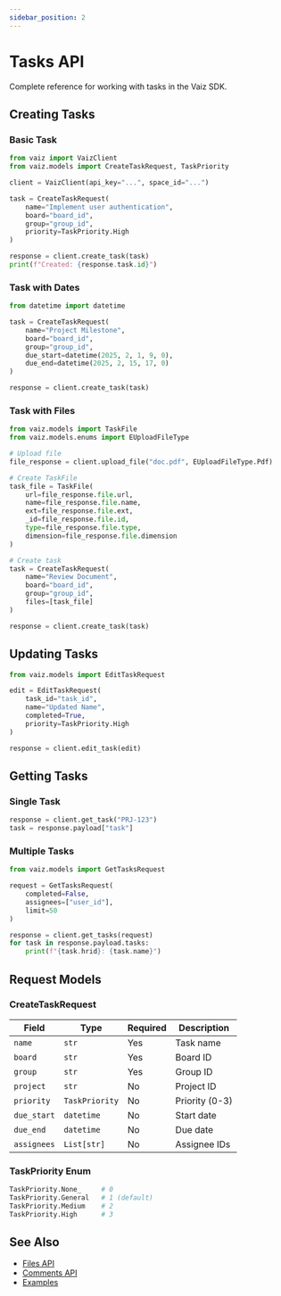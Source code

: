 ```yaml
---
sidebar_position: 2
---
```


# Tasks API

Complete reference for working with tasks in the Vaiz SDK.

## Creating Tasks

### Basic Task

```python
from vaiz import VaizClient
from vaiz.models import CreateTaskRequest, TaskPriority

client = VaizClient(api_key="...", space_id="...")

task = CreateTaskRequest(
    name="Implement user authentication",
    board="board_id",
    group="group_id",
    priority=TaskPriority.High
)

response = client.create_task(task)
print(f"Created: {response.task.id}")
```

### Task with Dates

```python
from datetime import datetime

task = CreateTaskRequest(
    name="Project Milestone",
    board="board_id",
    group="group_id",
    due_start=datetime(2025, 2, 1, 9, 0),
    due_end=datetime(2025, 2, 15, 17, 0)
)

response = client.create_task(task)
```

### Task with Files

```python
from vaiz.models import TaskFile
from vaiz.models.enums import EUploadFileType

# Upload file
file_response = client.upload_file("doc.pdf", EUploadFileType.Pdf)

# Create TaskFile
task_file = TaskFile(
    url=file_response.file.url,
    name=file_response.file.name,
    ext=file_response.file.ext,
    _id=file_response.file.id,
    type=file_response.file.type,
    dimension=file_response.file.dimension
)

# Create task
task = CreateTaskRequest(
    name="Review Document",
    board="board_id",
    group="group_id",
    files=[task_file]
)

response = client.create_task(task)
```

## Updating Tasks

```python
from vaiz.models import EditTaskRequest

edit = EditTaskRequest(
    task_id="task_id",
    name="Updated Name",
    completed=True,
    priority=TaskPriority.High
)

response = client.edit_task(edit)
```

## Getting Tasks

### Single Task

```python
response = client.get_task("PRJ-123")
task = response.payload["task"]
```

### Multiple Tasks

```python
from vaiz.models import GetTasksRequest

request = GetTasksRequest(
    completed=False,
    assignees=["user_id"],
    limit=50
)

response = client.get_tasks(request)
for task in response.payload.tasks:
    print(f"{task.hrid}: {task.name}")
```

## Request Models

### CreateTaskRequest

| Field | Type | Required | Description |
|-------|------|----------|-------------|
| `name` | `str` | Yes | Task name |
| `board` | `str` | Yes | Board ID |
| `group` | `str` | Yes | Group ID |
| `project` | `str` | No | Project ID |
| `priority` | `TaskPriority` | No | Priority (0-3) |
| `due_start` | `datetime` | No | Start date |
| `due_end` | `datetime` | No | Due date |
| `assignees` | `List[str]` | No | Assignee IDs |

### TaskPriority Enum

```python
TaskPriority.None_     # 0
TaskPriority.General   # 1 (default)
TaskPriority.Medium    # 2
TaskPriority.High      # 3
```

## See Also

- [Files API](./files)
- [Comments API](./comments)
- [Examples](../examples)

